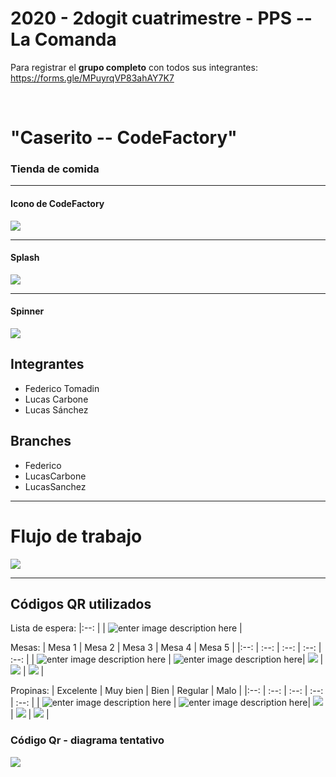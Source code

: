 <h1>2020 - 2dogit cuatrimestre - PPS -- La Comanda</h1>

Para registrar el <strong>grupo completo</strong> con todos sus integrantes: https://forms.gle/MPuyrqVP83ahAY7K7

<br>

# "Caserito -- CodeFactory"
### Tienda de comida
<hr>
<h4>Icono de CodeFactory</h4>
<img src="restaurant/src/assets/logo_restaurante.png">
<hr>
<h4>Splash</h4>
<img src="restaurant/src/assets/splashScreen.png">
<hr>
<h4>Spinner</h4>
<img src="restaurant/src/assets/logo_restaurante.png">


## Integrantes
- Federico Tomadin
- Lucas Carbone
- Lucas Sánchez

## Branches
- Federico 
- LucasCarbone
- LucasSanchez
<hr>

# Flujo de trabajo



<a href="https://docs.google.com/spreadsheets/d/1C5TlboQ4kwM8ISqbjtcPCJSgXAjIX555JuIrCkci7Nk/edit?usp=sharing" target="_blank"><img src = "flujo_trabajo.png"></a>
<hr>

## Códigos QR utilizados

Lista de espera:
|:--: |
| ![enter image description here](https://github.com/federicotomadin/2020_TP_PPS_Comanda_2_cuatri/blob/main/QRs/LISTA-DE-ESPERA.png) | 

Mesas: 
| Mesa 1 | Mesa 2  | Mesa 3 | Mesa 4 | Mesa 5 |
|:--: | :--: | :--: | :--: | :--: |
| ![enter image description here](https://github.com/federicotomadin/2020_TP_PPS_Comanda_2_cuatri/blob/main/QRs/Mesas/qr-mesa-1.png) | ![enter image description here](https://github.com/federicotomadin/2020_TP_PPS_Comanda_2_cuatri/blob/main/QRs/Mesas/qr-mesa-2.png)| ![](https://github.com/federicotomadin/2020_TP_PPS_Comanda_2_cuatri/blob/main/QRs/Mesas/qr-mesa-3.png) | ![](https://github.com/federicotomadin/2020_TP_PPS_Comanda_2_cuatri/blob/main/QRs/Mesas/qr-mesa-4.png) | ![](https://github.com/federicotomadin/2020_TP_PPS_Comanda_2_cuatri/blob/main/QRs/Mesas/qr-mesa-5.png) | 

Propinas: 
| Excelente | Muy bien  | Bien | Regular | Malo |
|:--: | :--: | :--: | :--: | :--: |
| ![enter image description here](https://github.com/federicotomadin/2020_TP_PPS_Comanda_2_cuatri/blob/main/QRs/Propinas/propina1.png) | ![enter image description here](https://github.com/federicotomadin/2020_TP_PPS_Comanda_2_cuatri/blob/main/QRs/Propinas/propina2.png)| ![](https://github.com/federicotomadin/2020_TP_PPS_Comanda_2_cuatri/blob/main/QRs/Propinas/propina3.png) | ![](https://github.com/federicotomadin/2020_TP_PPS_Comanda_2_cuatri/blob/main/QRs/Propinas/propina4.png) | ![](https://github.com/federicotomadin/2020_TP_PPS_Comanda_2_cuatri/blob/main/QRs/Propinas/propina5.png) | 


<h3> Código Qr - diagrama tentativo</h3>
  <img src="https://github.com/maxineiner/2020_TP_PPS_Comanda_1_cuatri/blob/master/Diagrama_QR_MESA.jpg" >



